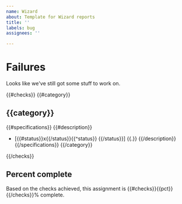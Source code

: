 ```yaml
---
name: Wizard
about: Template for Wizard reports
title: ''
labels: bug
assignees: ''

---
```


# Failures

Looks like we've still got some stuff to work on.

{{#checks}}
{{#category}}
## {{category}}

{{#specifications}}
{{#description}}
- [{{#status}}x{{/status}}{{^status}} {{/status}}] {{.}}
{{/description}}
{{/specifications}}
{{/category}}

{{/checks}}

## Percent complete

Based on the checks achieved, this assignment is {{#checks}}{{pct}}{{/checks}}% complete.
